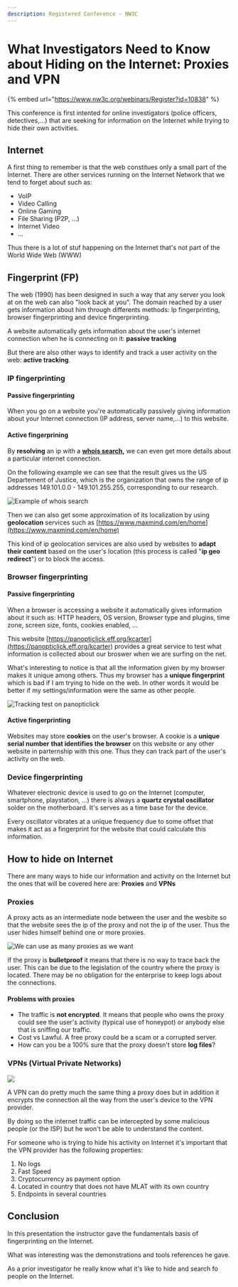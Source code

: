 ```yaml
---
description: Registered Conference - NW3C
---
```


# What Investigators Need to Know about Hiding on the Internet: Proxies and VPN

{% embed url="https://www.nw3c.org/webinars/Register?id=10838" %}



This conference is first intented for online investigators \(police officers, detectives,...\) that are seeking for information on the Internet while trying to hide their own activities.

## Internet

A first thing to remember is that the web constitues only a small part of the Internet. There are other services running on the Internet Network that we tend to forget about such as:

* VoIP
* Video Calling
* Online Gaming
* File Sharing \(P2P,  ...\)
* Internet Video
* ...

Thus there is a lot of stuf happening on the Internet that's not part of the World Wide Web \(WWW\)

## Fingerprint \(FP\)

The web \(1990\) has been designed in such a way that any server you look at on the web can also "look back at you". The domain reached by a user gets information about him through differents methods: Ip fingerprinting, browser fingerprinting and device fingerprinting.

A website automatically gets information about the user's internet connection when he is connecting on it: **passive tracking**

But there are also other ways to identify and track a user activity on the web: **active tracking**.

### **IP fingerprinting** 

#### Passive fingerprinting

When you go on a website you're automatically passively giving information about your Internet connection \(IP address, server name,...\) to this website. 

#### Active fingerprining

By **resolving** an ip with a [**whois search**](https://centralops.net/co/)**,** we can even get more details about a particular internet connection. 

On the following example we can see that the result gives us the US Departement of Justice, which is the organization that owns the range of ip addresses 149.101.0.0 - 149.101.255.255, corresponding to our research.

![Example of whois search](../.gitbook/assets/whois.png)

Then we can also get some approximation of its localization by using **geolocation** services such as [https://www.maxmind.com/en/home](https://www.maxmind.com/en/home)

This kind of ip geolocation services are also used by websites to **adapt their content** based on the user's location \(this process is called "**ip geo redirect**"\) or to block the access.

### **Browser fingerprinting**

#### **Passive fingerprinting**

When a browser is accessing a website it automatically gives information about it such as: HTTP headers, OS version, Browser type and plugins, time zone, screen size, fonts, cookies enabled, ...

This website [https://panopticlick.eff.org/kcarter](https://panopticlick.eff.org/kcarter) provides a great service to test what information is collected about our broswer when we are surfing on the net.

What's interesting to notice is that all the information given by my browser makes it unique among others. Thus my browser has a **unique fingerprint** which is bad if I am trying to hide on the web. In other words it would be better if my settings/information were the same as other people.

![Tracking test on panopticlick](../.gitbook/assets/browser-fingerprinting.png)

#### **Active fingerprinting**

Websites may store **cookies** on the user's browser. A cookie is a **unique serial number** **that identifies the browser** on this website or any other website in parternship with this one. Thus they can track part of the user's activity on the web.

### **Device fingerprinting**

Whatever electronic device is used to go on the Internet \(computer, smartphone, playstation, ...\) there is always a **quartz crystal oscillator** solder on the motherboard. It's serves as a time base for the device.

Every oscillator vibrates at a unique frequency due to some offset that makes it act as a fingerprint for the website that could calculate this information. 

## How to hide on Internet

There are many ways to hide our information and activity on the Internet but the ones that will be covered here are: **Proxies** and **VPNs**

### **Proxies**

A proxy acts as an intermediate node between the user and the wesbite so that the website sees the ip of the proxy and not the ip of the user. Thus the user hides himself behind one or more proxies.

![We can use as many proxies as we want](../.gitbook/assets/proxies.png)

If the proxy is **bulletproof** it means that there is no way to trace back the user. This can be due to the legislation of the country where the proxy is located. There may be no obligation for the enterprise to keep logs about the connections.

#### Problems with proxies

* The traffic is **not encrypted**. It means that people who owns the proxy could see the user's activity \(typical use of honeypot\) or anybody else that is sniffing our traffic.
* Cost vs Lawful. A free proxy could be a scam or a corrupted server.
* How can you be a 100% sure that the proxy doesn't store **log files**?

### **VPNs \(Virtual Private Networks\)**

![](../.gitbook/assets/vpn.png)

A VPN can do pretty much the same thing a proxy does but in addition it encrypts the connection all the way from the user's device to the VPN provider.

By doing so the internet traffic can be intercepted by some malicious people \(or the ISP\) but he won't be able to understand the content. 

For someone who is trying to hide his activity on Internet it's important that the VPN provider has the following properties:

1. No logs
2. Fast Speed
3. Cryptocurrency as payment option
4. Located in country that does not have MLAT with its own country
5. Endpoints in several countries

## Conclusion

In this presentation the instructor gave the fundamentals basis of fingerprinting on the Internet. 

What was interesting was the demonstrations and tools references he gave.

As a prior investigator he really know what it's like to hide and search fo people on the Internet.

